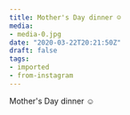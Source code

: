 ```yaml
---
title: Mother's Day dinner ☺️
media:
- media-0.jpg
date: "2020-03-22T20:21:50Z"
draft: false
tags:
- imported
- from-instagram
---
```

Mother's Day dinner ☺️

